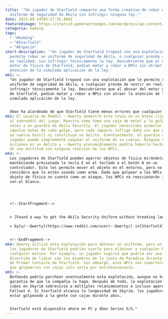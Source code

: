 ```yaml
---
title: '"Un jugador de Starfield comparte una forma creativa de robar el
  uniforme de seguridad de Akila sin infringir ninguna ley."'
date: 2023-09-14T05:27:55.960Z
featuredimage: https://static0.gamerantimages.com/wordpress/wp-content/uploads/2023/09/starfield_akila_city.jpg?q=50&fit=contain&w=1140&h=&dpr=1.5
categoria: Gaming
tags:
  - "#Gaming"
  - "#Starfield"
  - "#Espacio"
short-description: '"Un jugador de Starfield tropezó con una explotación que le
  permite robar un uniforme de seguridad de Akila, o cualquier prenda de vestir
  en realidad, sin infringir técnicamente la ley. Descubrieron que al abusar del
  motor de física de Starfield, podían matar y robar a NPCs sin atraer la
  atención de la simulada aplicación de la ley.'
mk1: >-
  "Un jugador de Starfield tropezó con una explotación que le permite robar un
  uniforme de seguridad de Akila, o cualquier prenda de vestir en realidad, sin
  infringir técnicamente la ley. Descubrieron que al abusar del motor de física
  de Starfield, podían matar y robar a NPCs sin atraer la atención de la
  simulada aplicación de la ley.


  Xbox ha alardeado de que Starfield tiene menos errores que cualquier otro juego de Bethesda. Sin embargo, aún conserva muchas de las peculiaridades que los jugadores esperan de los juegos de rol de acción de mundo abierto de la compañía. Los motores de física, en particular, siempre han sido propensos a abusos. Muchos seguidores de Bethesda aún recuerdan el antiguo truco de poner cubos en las cabezas de los NPCs de Skyrim antes de saquearlos por completo. Ahora parece que Starfield presenta una explotación similar.
mk2: El usuario de Reddit --Qwerty demostró este truco en un breve clip subido
  al subreddit del juego. Muestra cómo toma una caja de metal y la golpea varias
  veces a un guardia de Akila Security. El jugador necesitaba acumular algo de
  impulso antes de cada golpe, pero cada impacto inflige daño sin que el guardia
  se vuelva hostil ni constituye un delito. Eventualmente, el guardia muere y el
  jugador puede simplemente saquear el uniforme de su cuerpo. Ninguna de estas
  acciones es un delito y --Qwerty presumiblemente podría haberlo hecho en medio
  de una multitud sin ninguna reacción de los NPCs.
mk3: >-
  Los jugadores de Starfield pueden agarrar objetos de física mirándolos y
  manteniendo presionada la tecla E en el teclado o el botón A en un
  controlador. Esto les permite mover el objeto en el entorno, pero no se
  considera que lo estén usando como arma. Dado que golpear a los NPCs con un
  objeto de física no cuenta como un ataque, los NPCs no reaccionarán incluso si
  son el blanco.




  <!--StartFragment-->


  > [Found a way to get the Akila Security Uniform without breaking laws](https://www.reddit.com/r/Starfield/comments/16h860p/found_a_way_to_get_the_akila_security_uniform/)\

  > by[u/--Qwerty](https://www.reddit.com/user/--Qwerty/) in[Starfield](https://www.reddit.com/r/Starfield/)


  <!--EndFragment-->
mk4: Qwerty utilizó esta explotación para obtener un uniforme, pero en teoría,
  los jugadores de Starfield podrían usarla para eliminar a cualquier NPC por
  cualquier motivo. Por ejemplo, un jugador sugirió que podría ser una forma
  divertida de lidiar con los miembros de la junta de Paradiso durante la misión
  de Primer Contacto de Starfield. Sin embargo, esos NPCs son inmortales, por lo
  que golpearlos con cajas solo sería por entretenimiento.
mk5: >-
  Bethesda podría parchear eventualmente esta explotación, aunque no hay
  garantía de que la compañía lo haga. Después de todo, la explotación de los
  cubos en Skyrim sobrevivió a múltiples relanzamientos e incluso apareció en
  Fallout 4. Si Starfield alcanza la longevidad de Skyrim, los jugadores podrían
  estar golpeando a la gente con cajas durante años.


  Starfield está disponible ahora en PC y Xbox Series X/S."
---
```


